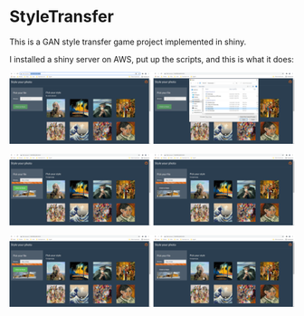 # StyleTransfer

This is a GAN style transfer game project implemented in shiny.

I installed a shiny server on AWS, put up the scripts, and this is what it does:

![Go to page and upload your picture](https://github.com/imreboda/StyleTransfer/blob/main/illustration/steps_12.png?raw=true)



![Select a style and "Click to Style"](https://github.com/imreboda/StyleTransfer/blob/main/illustration/steps_34.png?raw=true)


![Wait a few seconds for the result](https://github.com/imreboda/StyleTransfer/blob/main/illustration/steps_34.png?raw=true)
